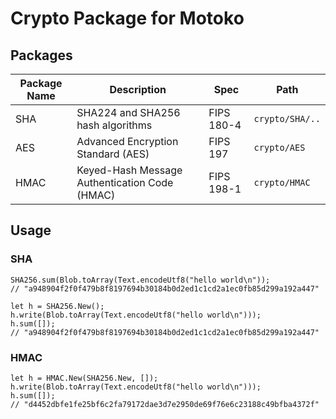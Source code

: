 # Crypto Package for Motoko

## Packages

| Package Name | Description | Spec | Path |
|--------------|-------------|------|------|
| SHA  | SHA224 and SHA256 hash algorithms             | FIPS 180-4 | `crypto/SHA/..` |
| AES  | Advanced Encryption Standard (AES)            | FIPS 197   | `crypto/AES`    |
| HMAC | Keyed-Hash Message Authentication Code (HMAC) | FIPS 198-1 | `crypto/HMAC`   |

## Usage

### SHA

```motoko
SHA256.sum(Blob.toArray(Text.encodeUtf8("hello world\n"));
// "a948904f2f0f479b8f8197694b30184b0d2ed1c1cd2a1ec0fb85d299a192a447"

let h = SHA256.New();
h.write(Blob.toArray(Text.encodeUtf8("hello world\n")));
h.sum([]);
// "a948904f2f0f479b8f8197694b30184b0d2ed1c1cd2a1ec0fb85d299a192a447"
```

### HMAC

```motoko
let h = HMAC.New(SHA256.New, []);
h.write(Blob.toArray(Text.encodeUtf8("hello world\n")));
h.sum([]);
// "d4452dbfe1fe25bf6c2fa79172dae3d7e2950de69f76e6c23188c49bfba4372f"
```
